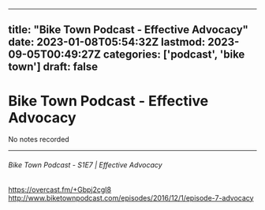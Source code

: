 
---
title: "Bike Town Podcast - Effective Advocacy"
date: 2023-01-08T05:54:32Z
lastmod: 2023-09-05T00:49:27Z
categories: ['podcast', 'bike town']
draft: false
---


# Bike Town Podcast - Effective Advocacy

No notes recorded

- - -
###### Bike Town Podcast - S1E7 | Effective Advocacy

https://overcast.fm/+Gbpj2cgI8  
http://www.biketownpodcast.com/episodes/2016/12/1/episode-7-advocacy

<!-- #public #podcast #bike town# -->

<!-- {BearID:9B64B270-A2BA-424B-8A89-9FF300C4CEE6-28016-00002D97D5CAACBD} -->
